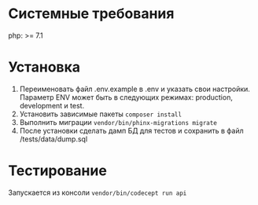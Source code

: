 # Системные требования

php: >= 7.1

# Установка

 1. Переименовать файл .env.example в .env и указать свои настройки.
    Параметр ENV  может быть в следующих режимах: production,
    development и test.
 2. Установить зависимые пакеты `composer install`
 3. Выполнить миграции `vendor/bin/phinx-migrations migrate`
 4. После установки сделать дамп БД для тестов и сохранить в файл /tests/data/dump.sql

# Тестирование

Запускается из консоли `vendor/bin/codecept run api`